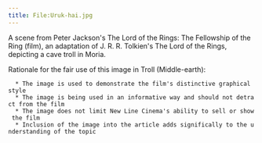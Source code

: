 ```yaml
---
title: File:Uruk-hai.jpg
---
```


A scene from Peter Jackson's The Lord of the Rings: The Fellowship of
the Ring (film), an adaptation of J. R. R. Tolkien's The Lord of the
Rings, depicting a cave troll in Moria.

Rationale for the fair use of this image in Troll (Middle-earth):

`  * The image is used to demonstrate the film's distinctive graphical style`
`  * The image is being used in an informative way and should not detract from the film`
`  * The image does not limit New Line Cinema's ability to sell or show the film`
`  * Inclusion of the image into the article adds significally to the understanding of the topic`